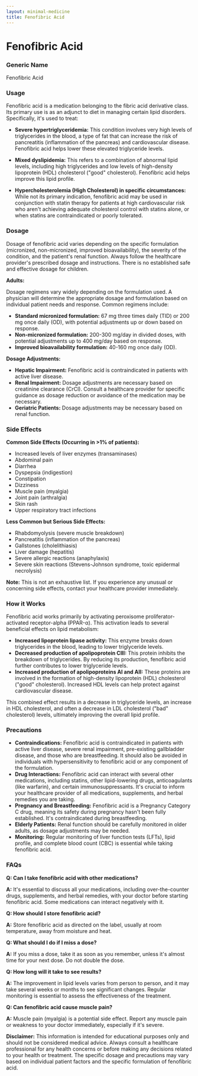 ```yaml
---
layout: minimal-medicine
title: Fenofibric Acid
---
```


# Fenofibric Acid
### Generic Name
Fenofibric Acid

### Usage

Fenofibric acid is a medication belonging to the fibric acid derivative class. Its primary use is as an adjunct to diet in managing certain lipid disorders.  Specifically, it's used to treat:

* **Severe hypertriglyceridemia:** This condition involves very high levels of triglycerides in the blood, a type of fat that can increase the risk of pancreatitis (inflammation of the pancreas) and cardiovascular disease. Fenofibric acid helps lower these elevated triglyceride levels.

* **Mixed dyslipidemia:** This refers to a combination of abnormal lipid levels, including high triglycerides and low levels of high-density lipoprotein (HDL) cholesterol ("good" cholesterol).  Fenofibric acid helps improve this lipid profile.

* **Hypercholesterolemia (High Cholesterol) in specific circumstances:** While not its primary indication, fenofibric acid may be used in conjunction with statin therapy for patients at high cardiovascular risk who aren't achieving adequate cholesterol control with statins alone, or when statins are contraindicated or poorly tolerated.


### Dosage

Dosage of fenofibric acid varies depending on the specific formulation (micronized, non-micronized, improved bioavailability), the severity of the condition, and the patient's renal function.  Always follow the healthcare provider's prescribed dosage and instructions.  There is no established safe and effective dosage for children.

**Adults:**

Dosage regimens vary widely depending on the formulation used. A physician will determine the appropriate dosage and formulation based on individual patient needs and response.  Common regimens include:

* **Standard micronized formulation:** 67 mg three times daily (TID) or 200 mg once daily (OD), with potential adjustments up or down based on response.
* **Non-micronized formulation:** 200-300 mg/day in divided doses, with potential adjustments up to 400 mg/day based on response.
* **Improved bioavailability formulation:** 40-160 mg once daily (OD).


**Dosage Adjustments:**

* **Hepatic Impairment:** Fenofibric acid is contraindicated in patients with active liver disease.
* **Renal Impairment:** Dosage adjustments are necessary based on creatinine clearance (CrCl).  Consult a healthcare provider for specific guidance as dosage reduction or avoidance of the medication may be necessary.
* **Geriatric Patients:** Dosage adjustments may be necessary based on renal function.


### Side Effects

**Common Side Effects (Occurring in >1% of patients):**

* Increased levels of liver enzymes (transaminases)
* Abdominal pain
* Diarrhea
* Dyspepsia (indigestion)
* Constipation
* Dizziness
* Muscle pain (myalgia)
* Joint pain (arthralgia)
* Skin rash
* Upper respiratory tract infections


**Less Common but Serious Side Effects:**

* Rhabdomyolysis (severe muscle breakdown)
* Pancreatitis (inflammation of the pancreas)
* Gallstones (cholelithiasis)
* Liver damage (hepatitis)
* Severe allergic reactions (anaphylaxis)
* Severe skin reactions (Stevens-Johnson syndrome, toxic epidermal necrolysis)


**Note:** This is not an exhaustive list.  If you experience any unusual or concerning side effects, contact your healthcare provider immediately.

### How it Works

Fenofibric acid works primarily by activating peroxisome proliferator-activated receptor-alpha (PPAR-α).  This activation leads to several beneficial effects on lipid metabolism:

* **Increased lipoprotein lipase activity:** This enzyme breaks down triglycerides in the blood, leading to lower triglyceride levels.
* **Decreased production of apolipoprotein CIII:** This protein inhibits the breakdown of triglycerides.  By reducing its production, fenofibric acid further contributes to lower triglyceride levels.
* **Increased production of apolipoproteins AI and AII:** These proteins are involved in the formation of high-density lipoprotein (HDL) cholesterol ("good" cholesterol).  Increased HDL levels can help protect against cardiovascular disease.


This combined effect results in a decrease in triglyceride levels, an increase in HDL cholesterol, and often a decrease in LDL cholesterol ("bad" cholesterol) levels, ultimately improving the overall lipid profile.

### Precautions

* **Contraindications:** Fenofibric acid is contraindicated in patients with active liver disease, severe renal impairment, pre-existing gallbladder disease, and those who are breastfeeding.  It should also be avoided in individuals with hypersensitivity to fenofibric acid or any component of the formulation.
* **Drug Interactions:** Fenofibric acid can interact with several other medications, including statins, other lipid-lowering drugs, anticoagulants (like warfarin), and certain immunosuppressants.  It's crucial to inform your healthcare provider of all medications, supplements, and herbal remedies you are taking.
* **Pregnancy and Breastfeeding:** Fenofibric acid is a Pregnancy Category C drug, meaning its safety during pregnancy hasn't been fully established.  It's contraindicated during breastfeeding.
* **Elderly Patients:**  Renal function should be carefully monitored in older adults, as dosage adjustments may be needed.
* **Monitoring:** Regular monitoring of liver function tests (LFTs), lipid profile, and complete blood count (CBC) is essential while taking fenofibric acid.


### FAQs

**Q: Can I take fenofibric acid with other medications?**

**A:**  It's essential to discuss all your medications, including over-the-counter drugs, supplements, and herbal remedies, with your doctor before starting fenofibric acid. Some medications can interact negatively with it.


**Q: How should I store fenofibric acid?**

**A:** Store fenofibric acid as directed on the label, usually at room temperature, away from moisture and heat.


**Q: What should I do if I miss a dose?**

**A:** If you miss a dose, take it as soon as you remember, unless it's almost time for your next dose. Do not double the dose.


**Q: How long will it take to see results?**

**A:**  The improvement in lipid levels varies from person to person, and it may take several weeks or months to see significant changes. Regular monitoring is essential to assess the effectiveness of the treatment.


**Q: Can fenofibric acid cause muscle pain?**

**A:** Muscle pain (myalgia) is a potential side effect.  Report any muscle pain or weakness to your doctor immediately, especially if it's severe.


**Disclaimer:** This information is intended for educational purposes only and should not be considered medical advice. Always consult a healthcare professional for any health concerns or before making any decisions related to your health or treatment.  The specific dosage and precautions may vary based on individual patient factors and the specific formulation of fenofibric acid.

